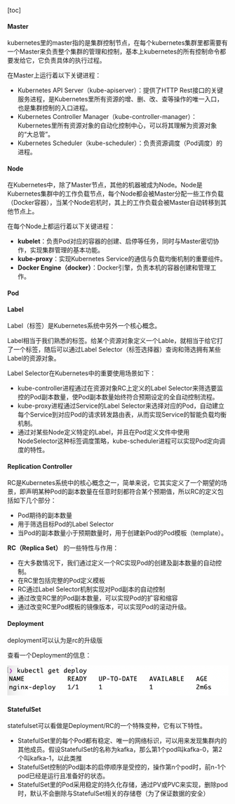[toc]



#### Master

kubernetes里的master指的是集群控制节点，在每个kubernetes集群里都需要有一个Master来负责整个集群的管理和控制，基本上kubernetes的所有控制命令都要发给它，它负责具体的执行过程。

在Master上运行着以下关键进程：

* Kubernetes API Server（kube-apiserver）：提供了HTTP Rest接口的关键服务进程，是Kubernetes里所有资源的增、删、改、查等操作的唯一入口，也是集群控制的入口进程。
* Kubernetes Controller Manager（kube-controller-manager）：Kubernetes里所有资源对象的自动化控制中心，可以将其理解为资源对象的“大总管”。
* Kubernetes Scheduler（kube-scheduler）：负责资源调度（Pod调度）的进程。



#### Node

在Kubernetes中，除了Master节点，其他的机器被成为Node。Node是Kubernetes集群中的工作负载节点，每个Node都会被Master分配一些工作负载（Docker容器），当某个Node宕机时，其上的工作负载会被Master自动转移到其他节点上。

在每个Node上都运行着以下关键进程：

* **kubelet**：负责Pod对应的容器的创建、启停等任务，同时与Master密切协作，实现集群管理的基本功能。
* **kube-proxy**：实现Kubernetes Service的通信与负载均衡机制的重要组件。
* **Docker Engine（docker）**：Docker引擎，负责本机的容器创建和管理工作。



#### Pod





#### Label

Label（标签）是Kubernetes系统中另外一个核心概念。

Label相当于我们熟悉的标签。给某个资源对象定义一个Lable，就相当于给它打了一个标签，随后可以通过Label Selector（标签选择器）查询和筛选拥有某些Label的资源对象。

Label Selector在Kubernetes中的重要使用场景如下：

* kube-controller进程通过在资源对象RC上定义的Label Selector来筛选要监控的Pod副本数量，使Pod副本数量始终符合预期设定的全自动控制流程。
* kube-proxy进程通过Service的Label Selector来选择对应的Pod，自动建立每个Service到对应Pod的请求转发路由表，从而实现Service的智能负载均衡机制。
* 通过对某些Node定义特定的Label，并且在Pod定义文件中使用NodeSelector这种标签调度策略，kube-scheduler进程可以实现Pod定向调度的特性。



#### Replication Controller

RC是Kubernetes系统中的核心概念之一，简单来说，它其实定义了一个期望的场景，即声明某种Pod的副本数量在任意时刻都符合某个预期值，所以RC的定义包括如下几个部分：

* Pod期待的副本数量
* 用于筛选目标Pod的Label Selector
* 当Pod的副本数量小于预期数量时，用于创建新Pod的Pod模板（template）。

 **RC（Replica Set）** 的一些特性与作用：

* 在大多数情况下，我们通过定义一个RC实现Pod的创建及副本数量的自动控制。
* 在RC里包括完整的Pod定义模板
* RC通过Label Selector机制实现对Pod副本的自动控制
* 通过改变RC里的Pod副本数量，可以实现Pod的扩容和缩容
* 通过改变RC里Pod模板的镜像版本，可以实现Pod的滚动升级。





#### Deployment

deployment可以认为是rc的升级版

查看一个Deployment的信息：

![image-20210822215916564](image-20210822215916564.png)



#### StatefulSet

statefulset可以看做是Deployment/RC的一个特殊变种，它有以下特性。

* StatefulSet里的每个Pod都有稳定、唯一的网络标识，可以用来发现集群内的其他成员。假设StatefulSet的名称为kafka，那么第1个pod叫kafka-0，第2个叫kafka-1，以此类推
* StatefulSet控制的Pod副本的启停顺序是受控的，操作第n个pod时，前n-1个pod已经是运行且准备好的状态。
* StatefulSet里的Pod采用稳定的持久化存储，通过PV或PVC来实现，删除pod时，默认不会删除与StatefulSet相关的存储卷（为了保证数据的安全）







